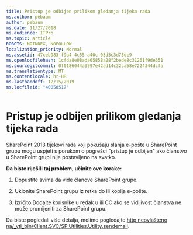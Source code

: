 ```yaml
---
title: Pristup je odbijen prilikom gledanja tijeka rada
ms.author: pebaum
author: pebaum
ms.date: 11/27/2018
ms.audience: ITPro
ms.topic: article
ROBOTS: NOINDEX, NOFOLLOW
localization_priority: Normal
ms.assetid: 47ceb983-f9a4-4c55-a40c-03d5c3d75dc9
ms.openlocfilehash: 1cfda8e08ada05858a28f2bede8c31261f9de351
ms.sourcegitcommit: 0f0186044a3597e42ad14c32ca58e7224344dcfa
ms.translationtype: MT
ms.contentlocale: hr-HR
ms.lasthandoff: 12/15/2019
ms.locfileid: "40050517"
---
```

# <a name="access-denied-when-viewing-a-workflow"></a>Pristup je odbijen prilikom gledanja tijeka rada

SharePoint 2013 tijekovi rada koji pokušaju slanja e-pošte u SharePoint grupu mogu uspjeti s porukom o pogrešci "pristup je odbijen" ako članstvo u SharePoint grupi nije postavljeno na svatko.
  
 **Da biste riješili taj problem, učinite ove korake:**
  
 1. Dopustite svima da vide članove SharePoint grupe.
  
 2. Uklonite SharePoint grupu iz retka do ili kopija e-pošte.
  
 3. Izričito Dodajte korisnike u redak u ili CC ako se vidljivost članstva ne može promijeniti za SharePoint grupu.
  
Da biste pogledali više detalja, molimo pogledajte [http neovlašteno na/_vti_bin/Client.SVC/SP.Utilities.Utility.sendemail](https://go.microsoft.com/fwlink/?linkid=2044694&amp;clcid=0x409).
  